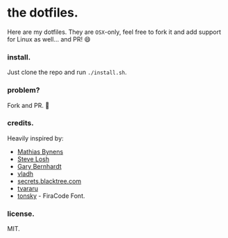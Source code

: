 # the dotfiles.
Here are my dotfiles. They are `OSX`-only, feel free to fork it and add support for Linux as well... and PR! :smile:

### install.

Just clone the repo and run `./install.sh`.

### problem?

Fork and PR. 🍺

### credits.
Heavily inspired by:
- [Mathias Bynens](https://github.com/mathiasbynens/dotfiles)
- [Steve Losh](https://bitbucket.org/sjl/dotfiles/src/e8ba45f413665278c11f2de3a1d67a1da3832d34/osx.sh?at=default)
- [Gary Bernhardt](https://github.com/garybernhardt/dotfiles)
- [vladh](https://github.com/vladh/dotfiles)
- [secrets.blacktree.com](http://secrets.blacktree.com)
- [tvararu](https://github.com/tvararu/dotfiles)
- [tonsky](https://github.com/tonsky/FiraCode) - FiraCode Font.

### license.

MIT.
